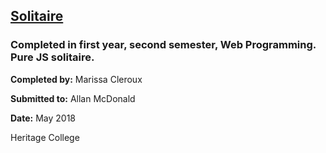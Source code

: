 ## [Solitaire](https://marissa-cleroux.github.io/solitaire/game.html)

### Completed in first year, second semester, Web Programming. Pure JS solitaire.

**Completed by:** Marissa Cleroux

**Submitted to:** Allan McDonald

**Date:** May 2018

Heritage College
